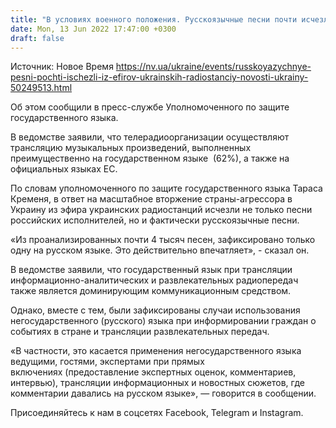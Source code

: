 ```yaml
---
title: "В условиях военного положения. Русскоязычные песни почти исчезли из эфиров украинских радиостанций, а русский язык — нет — языковой омбудсмен"
date: Mon, 13 Jun 2022 17:47:00 +0300
draft: false
---
```

Источник: Новое Время https://nv.ua/ukraine/events/russkoyazychnye-pesni-pochti-ischezli-iz-efirov-ukrainskih-radiostanciy-novosti-ukrainy-50249513.html


Об этом сообщили в пресс-службе Уполномоченного по защите государственного языка.

В ведомстве заявили, что телерадиоорганизации осуществляют трансляцию музыкальных произведений, выполненных преимущественно на государственном языке  (62%), а также на официальных языках ЕС.

По словам уполномоченного по защите государственного языка Тараса Кременя, в ответ на масштабное вторжение страны-агрессора в Украину из эфира украинских радиостанций исчезли не только песни российских исполнителей, но и фактически русскоязычные песни.

«Из проанализированных почти 4 тысяч песен, зафиксировано только одну на русском языке. Это действительно впечатляет», - сказал он.

В ведомстве заявили, что государственный язык при трансляции информационно-аналитических и развлекательных радиопередач также является доминирующим коммуникационным средством.

Однако, вместе с тем, были зафиксированы случаи использования негосударственного (русского) языка при информировании граждан о событиях в стране и трансляции развлекательных передач.

«В частности, это касается применения негосударственного языка ведущими, гостями, экспертами при прямых включениях (предоставление экспертных оценок, комментариев, интервью), трансляции информационных и новостных сюжетов, где комментарии давались на русском языке», — говорится в сообщении.

Присоединяйтесь к нам в соцсетях Facebook, Telegram и Instagram.
